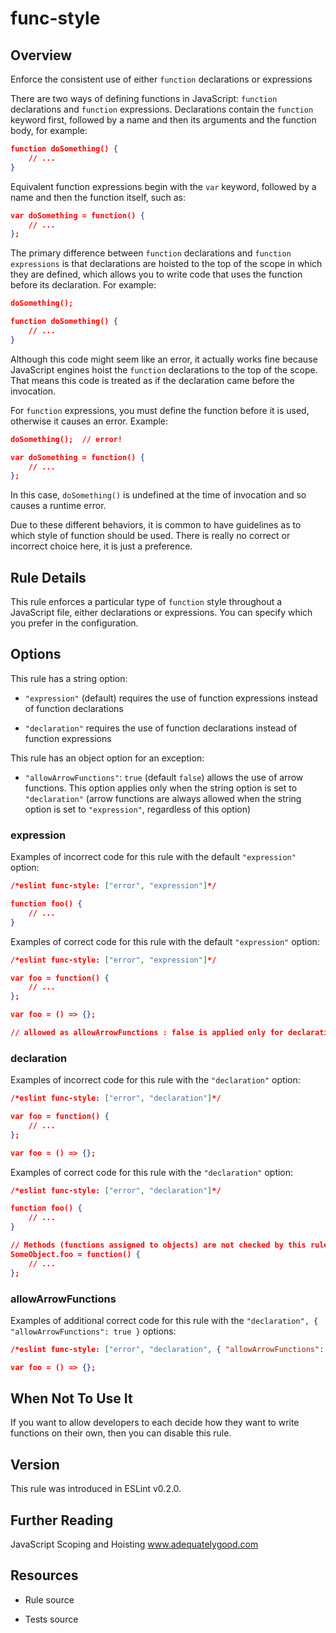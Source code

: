 

# func-style
## Overview

Enforce the consistent use of either `function` declarations or expressions

There are two ways of defining functions in JavaScript: `function` declarations and `function` expressions. Declarations contain the `function` keyword first, followed by a name and then its arguments and the function body, for example:


```json
function doSomething() {
    // ...
}
```

Equivalent function expressions begin with the `var` keyword, followed by a name and then the function itself, such as:


```json
var doSomething = function() {
    // ...
};
```

The primary difference between `function` declarations and `function expressions` is that declarations are hoisted to the top of the scope in which they are defined, which allows you to write code that uses the function before its declaration. For example:


```json
doSomething();

function doSomething() {
    // ...
}
```

Although this code might seem like an error, it actually works fine because JavaScript engines hoist the `function` declarations to the top of the scope. That means this code is treated as if the declaration came before the invocation.

For `function` expressions, you must define the function before it is used, otherwise it causes an error. Example:


```json
doSomething();  // error!

var doSomething = function() {
    // ...
};
```

In this case, `doSomething()` is undefined at the time of invocation and so causes a runtime error.

Due to these different behaviors, it is common to have guidelines as to which style of function should be used. There is really no correct or incorrect choice here, it is just a preference.

## Rule Details

This rule enforces a particular type of `function` style throughout a JavaScript file, either declarations or expressions. You can specify which you prefer in the configuration.

## Options

This rule has a string option:


- `"expression"` (default) requires the use of function expressions instead of function declarations

- `"declaration"` requires the use of function declarations instead of function expressions

This rule has an object option for an exception:


- `"allowArrowFunctions"`: `true` (default `false`) allows the use of arrow functions. This option applies only when the string option is set to `"declaration"` (arrow functions are always allowed when the string option is set to `"expression"`, regardless of this option)

### expression

Examples of incorrect code for this rule with the default `"expression"` option:


```json
/*eslint func-style: ["error", "expression"]*/

function foo() {
    // ...
}
```

Examples of correct code for this rule with the default `"expression"` option:


```json
/*eslint func-style: ["error", "expression"]*/

var foo = function() {
    // ...
};

var foo = () => {};

// allowed as allowArrowFunctions : false is applied only for declaration
```

### declaration

Examples of incorrect code for this rule with the `"declaration"` option:


```json
/*eslint func-style: ["error", "declaration"]*/

var foo = function() {
    // ...
};

var foo = () => {};
```

Examples of correct code for this rule with the `"declaration"` option:


```json
/*eslint func-style: ["error", "declaration"]*/

function foo() {
    // ...
}

// Methods (functions assigned to objects) are not checked by this rule
SomeObject.foo = function() {
    // ...
};
```

### allowArrowFunctions

Examples of additional correct code for this rule with the `"declaration", { "allowArrowFunctions": true }` options:


```json
/*eslint func-style: ["error", "declaration", { "allowArrowFunctions": true }]*/

var foo = () => {};
```

## When Not To Use It

If you want to allow developers to each decide how they want to write functions on their own, then you can disable this rule.

## Version

This rule was introduced in ESLint v0.2.0.

## Further Reading

JavaScript Scoping and Hoisting 
 www.adequatelygood.com

## Resources


- Rule source 

- Tests source 

